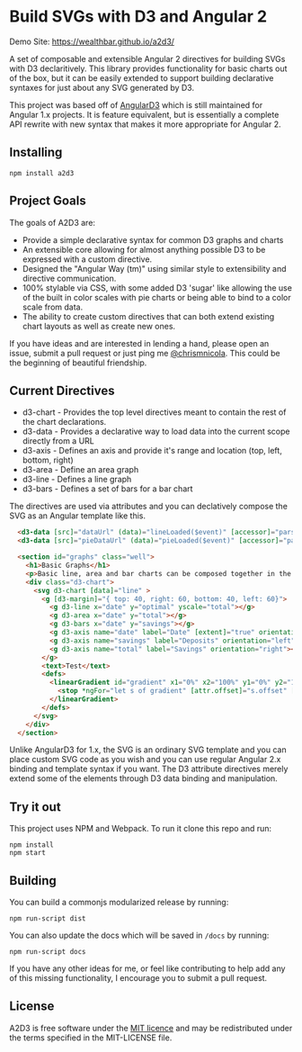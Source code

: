 # Build SVGs with D3 and Angular 2

Demo Site: https://wealthbar.github.io/a2d3/

A set of composable and extensible Angular 2 directives for building SVGs with
D3 declaritively. This library provides functionality for basic charts out of
the box, but it can be easily extended to support building declarative syntaxes
for just about any SVG generated by D3.

This project was based off of
[AngularD3](http://wealthbar.github.io/angular-d3) which is still maintained
for Angular 1.x projects. It is feature equivalent, but  is essentially a
complete API rewrite with new syntax that makes it more appropriate for Angular 2.

## Installing

```
npm install a2d3
```

## Project Goals

The goals of A2D3 are:

- Provide a simple declarative syntax for common D3 graphs and charts
- An extensible core allowing for almost anything possible D3 to be expressed
  with a custom directive. 
- Designed the "Angular Way (tm)" using similar style to extensibility and
  directive communication.
- 100% stylable via CSS, with some added D3 'sugar' like allowing the use of
  the built in color scales with pie charts or being able to bind to a color
  scale from data.
- The ability to create custom directives that can both extend existing chart
  layouts as well as create new ones.

If you have ideas and are interested in lending a hand, please open an issue,
submit a pull request or just ping me
[@chrismnicola](https://twitter.com/chrismnicola). This could be the beginning
of beautiful friendship.

## Current Directives

- d3-chart - Provides the top level directives meant to contain the rest of the
  chart declarations.
- d3-data - Provides a declarative way to load data into the current scope
  directly from a URL
- d3-axis - Defines an axis and provide it's range and location (top, left,
  bottom, right)
- d3-area - Define an area graph
- d3-line - Defines a line graph
- d3-bars - Defines a set of bars for a bar chart

The directives are used via attributes and you can declatively compose the SVG as an Angular
template like this.

```html
  <d3-data [src]="dataUrl" (data)="lineLoaded($event)" [accessor]="parseValues" [callback]="log"></d3-data>
  <d3-data [src]="pieDataUrl" (data)="pieLoaded($event)" [accessor]="parseValues" [callback]="log"></d3-data>

  <section id="graphs" class="well">
    <h1>Basic Graphs</h1>
    <p>Basic line, area and bar charts can be composed together in the same chart.</p>
    <div class="d3-chart">
      <svg d3-chart [data]="line" >
        <g [d3-margin]="{ top: 40, right: 60, bottom: 40, left: 60}">
          <g d3-line x="date" y="optimal" yscale="total"></g>
          <g d3-area x="date" y="total"></g>
          <g d3-bars x="date" y="savings"></g>
          <g d3-axis name="date" label="Date" [extent]="true" orientation="bottom" [ticks]="5" time-format="%Y-%m-%d"></g>
          <g d3-axis name="savings" label="Deposits" orientation="left" [ticks]="3"></g>
          <g d3-axis name="total" label="Savings" orientation="right"></g>
        </g>
        <text>Test</text>
        <defs>
          <linearGradient id="gradient" x1="0%" x2="100%" y1="0%" y2="100%">
            <stop *ngFor="let s of gradient" [attr.offset]="s.offset" [attr.stop-color]="s.color" [attr.stop-opacity]="s.opacity"></stop>
          </linearGradient>
        </defs>
      </svg>
    </div>
  </section>

```

Unlike AngularD3 for 1.x, the SVG is an ordinary SVG template and you can place
custom SVG code as you wish and you can use regular Angular 2.x binding and
template syntax if you want. The D3 attribute directives merely extend some of
the elements through D3 data binding and manipulation.

## Try it out

This project uses NPM and Webpack. To run it clone this repo and run:

```
npm install
npm start
```

## Building

You can build a commonjs modularized release by running:

    npm run-script dist

You can also update the docs which will be saved in `/docs` by running:

    npm run-script docs

If you have any other ideas for me, or feel like contributing to help add any
of this missing functionality, I encourage you to submit a pull request.

## License

A2D3 is free software under the [MIT licence](http://opensource.org/licenses/MIT) and may be redistributed under the terms specified in the MIT-LICENSE file.
